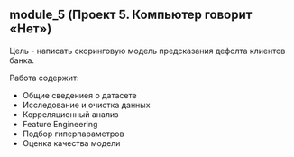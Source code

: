 ## module_5 (Проект 5. Компьютер говорит «Нет»)
Цель - написать скоринговую модель предсказания дефолта клиентов банка.

Работа содержит:
- Общие сведениея о датасете
- Исследование и очистка данных
- Корреляционный анализ
- Feature Engineering
- Подбор гиперпараметров
- Оценка качества модели

